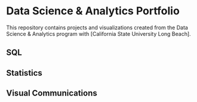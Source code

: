 # Data Science & Analytics Portfolio
This repository contains projects and visualizations created from the Data Science & Analytics program with [California State University Long Beach].

## SQL

## Statistics

## Visual Communications
